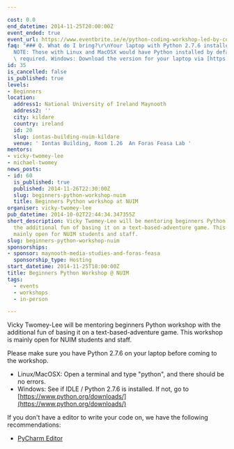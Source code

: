 ```yaml
---

cost: 0.0
end_datetime: 2014-11-25T20:00:00Z
event_ended: true
event_url: https://www.eventbrite.ie/e/python-coding-workshop-led-by-coding-grace-tickets-12868049683
faq: "### Q. What do I bring?\r\nYour laptop with Python 2.7.6 installed.\r\n\r\n\
  NOTE: Those with Linux and MacOSX would have Python installed by default, no action\
  \ required. Windows: Download the version for your laptop via [https://www.python.org/downloads/](https://www.python.org/downloads/)"
id: 35
is_cancelled: false
is_published: true
levels:
- Beginners
location:
  address1: National University of Ireland Maynooth
  address2: ''
  city: kildare
  country: ireland
  id: 20
  slug: iontas-building-nuim-kildare
  venue: ' Iontas Building, Room 1.26  An Foras Feasa Lab '
mentors:
- vicky-twomey-lee
- michael-twomey
news_posts:
- id: 60
  is_published: true
  published: 2014-11-26T22:30:00Z
  slug: beginners-python-workshop-nuim
  title: Beginners Python workshop at NUIM
organiser: vicky-twomey-lee
pub_datetime: 2014-10-02T22:44:34.347355Z
short_description: Vicky Twomey-Lee will be mentoring beginners Python workshop with
  the additional fun of basing it on a text-based-adventure game. This workshop is
  mainly open for NUIM students and staff.
slug: beginners-python-workshop-nuim
sponsorships:
- sponsor: maynooth-media-studies-and-foras-feasa
  sponsorship_type: Hosting
start_datetime: 2014-11-25T18:00:00Z
title: Beginners Python Workshop @ NUIM
tags:
  - events
  - workshops
  - in-person

---
```


Vicky Twomey-Lee will be mentoring beginners Python workshop with the additional fun of basing it on a text-based-adventure game. This workshop is mainly open for NUIM students and staff.

Please make sure you have Python 2.7.6 on your laptop before coming to the workshop.

* Linux/MacOSX: Open a terminal and type "python", and there should be no errors.
* Windows: See if IDLE / Python 2.7.6 is installed. If not, go to [https://www.python.org/downloads/](https://www.python.org/downloads/)

If you don't have a editor to write your code on, we have the following recommendations:

* [PyCharm Editor](http://www.jetbrains.com/pycharm/download/)